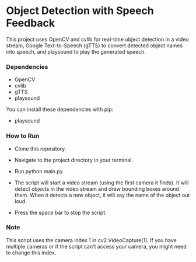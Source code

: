 # Object Detection with Speech Feedback
This project uses OpenCV and cvlib for real-time object detection in a video stream, Google Text-to-Speech (gTTS) to convert detected object names into speech, and playsound to play the generated speech.

### Dependencies
* OpenCV
* cvlib
* gTTS
* playsound

You can install these dependencies with pip:

* playsound

### How to Run
* Clone this repository.
* Navigate to the project directory in your terminal.
* Run python main.py.
* The script will start a video stream (using the first camera it finds). It will detect objects in the video stream and draw bounding boxes around them. When it detects a new object, it will say the name of the object out loud.

* Press the space bar to stop the script.

### Note
This script uses the camera index 1 in cv2.VideoCapture(1). If you have multiple cameras or if the script can't access your camera, you might need to change this index.

